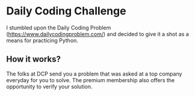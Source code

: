 # Daily Coding Challenge
I stumbled upon the Daily Coding Problem (https://www.dailycodingproblem.com/) and decided to give it a shot as a means for practicing Python. 

## How it works?
The folks at DCP send you a problem that was asked at a top company everyday for you to solve. The premium membership also offers the opportunity to verify your solution.
